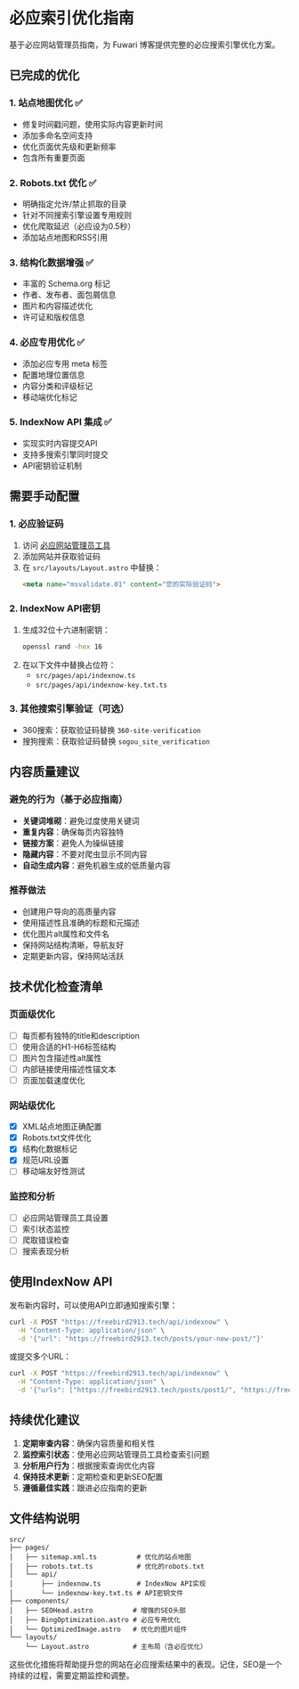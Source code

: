 # 必应索引优化指南

基于必应网站管理员指南，为 Fuwari 博客提供完整的必应搜索引擎优化方案。

## 已完成的优化

### 1. 站点地图优化 ✅
- 修复时间戳问题，使用实际内容更新时间
- 添加多命名空间支持
- 优化页面优先级和更新频率
- 包含所有重要页面

### 2. Robots.txt 优化 ✅  
- 明确指定允许/禁止抓取的目录
- 针对不同搜索引擎设置专用规则
- 优化爬取延迟（必应设为0.5秒）
- 添加站点地图和RSS引用

### 3. 结构化数据增强 ✅
- 丰富的 Schema.org 标记
- 作者、发布者、面包屑信息
- 图片和内容描述优化
- 许可证和版权信息

### 4. 必应专用优化 ✅
- 添加必应专用 meta 标签
- 配置地理位置信息
- 内容分类和评级标记
- 移动端优化标记

### 5. IndexNow API 集成 ✅
- 实现实时内容提交API
- 支持多搜索引擎同时提交
- API密钥验证机制

## 需要手动配置

### 1. 必应验证码
1. 访问 [必应网站管理员工具](https://www.bing.com/webmasters)
2. 添加网站并获取验证码
3. 在 `src/layouts/Layout.astro` 中替换：
   ```html
   <meta name="msvalidate.01" content="您的实际验证码">
   ```

### 2. IndexNow API密钥
1. 生成32位十六进制密钥：
   ```bash
   openssl rand -hex 16
   ```
2. 在以下文件中替换占位符：
   - `src/pages/api/indexnow.ts`
   - `src/pages/api/indexnow-key.txt.ts`

### 3. 其他搜索引擎验证（可选）
- 360搜索：获取验证码替换 `360-site-verification`
- 搜狗搜索：获取验证码替换 `sogou_site_verification`

## 内容质量建议

### 避免的行为（基于必应指南）
- **关键词堆砌**：避免过度使用关键词
- **重复内容**：确保每页内容独特
- **链接方案**：避免人为操纵链接
- **隐藏内容**：不要对爬虫显示不同内容
- **自动生成内容**：避免机器生成的低质量内容

### 推荐做法
- 创建用户导向的高质量内容
- 使用描述性且准确的标题和元描述
- 优化图片alt属性和文件名
- 保持网站结构清晰，导航友好
- 定期更新内容，保持网站活跃

## 技术优化检查清单

### 页面级优化
- [ ] 每页都有独特的title和description
- [ ] 使用合适的H1-H6标签结构
- [ ] 图片包含描述性alt属性
- [ ] 内部链接使用描述性锚文本
- [ ] 页面加载速度优化

### 网站级优化
- [x] XML站点地图正确配置
- [x] Robots.txt文件优化
- [x] 结构化数据标记
- [x] 规范URL设置
- [ ] 移动端友好性测试

### 监控和分析
- [ ] 必应网站管理员工具设置
- [ ] 索引状态监控
- [ ] 爬取错误检查
- [ ] 搜索表现分析

## 使用IndexNow API

发布新内容时，可以使用API立即通知搜索引擎：

```bash
curl -X POST "https://freebird2913.tech/api/indexnow" \
  -H "Content-Type: application/json" \
  -d '{"url": "https://freebird2913.tech/posts/your-new-post/"}'
```

或提交多个URL：

```bash
curl -X POST "https://freebird2913.tech/api/indexnow" \
  -H "Content-Type: application/json" \
  -d '{"urls": ["https://freebird2913.tech/posts/post1/", "https://freebird2913.tech/posts/post2/"]}'
```

## 持续优化建议

1. **定期审查内容**：确保内容质量和相关性
2. **监控索引状态**：使用必应网站管理员工具检查索引问题
3. **分析用户行为**：根据搜索查询优化内容
4. **保持技术更新**：定期检查和更新SEO配置
5. **遵循最佳实践**：跟进必应指南的更新

## 文件结构说明

```
src/
├── pages/
│   ├── sitemap.xml.ts          # 优化的站点地图
│   ├── robots.txt.ts           # 优化的robots.txt
│   └── api/
│       ├── indexnow.ts         # IndexNow API实现
│       └── indexnow-key.txt.ts # API密钥文件
├── components/
│   ├── SEOHead.astro          # 增强的SEO头部
│   ├── BingOptimization.astro # 必应专用优化
│   └── OptimizedImage.astro   # 优化的图片组件
└── layouts/
    └── Layout.astro           # 主布局（含必应优化）
```

这些优化措施将帮助提升您的网站在必应搜索结果中的表现。记住，SEO是一个持续的过程，需要定期监控和调整。
